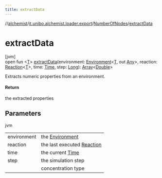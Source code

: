 ```yaml
---
title: extractData
---
```

//[alchemist](../../../index.html)/[it.unibo.alchemist.loader.export](../index.html)/[NumberOfNodes](index.html)/[extractData](extract-data.html)



# extractData



[jvm]\
open fun <[T](extract-data.html)> [extractData](extract-data.html)(environment: [Environment](../../it.unibo.alchemist.model.interfaces/-environment/index.html)<[T](https://docs.oracle.com/javase/8/docs/api/java/lang/Iterable.html), out [Any](https://kotlinlang.org/api/latest/jvm/stdlib/kotlin/-any/index.html)>, reaction: [Reaction](../../it.unibo.alchemist.model.interfaces/-reaction/index.html)<[T](https://docs.oracle.com/javase/8/docs/api/java/lang/Iterable.html)>, time: [Time](../../it.unibo.alchemist.model.interfaces/-time/index.html), step: [Long](https://kotlinlang.org/api/latest/jvm/stdlib/kotlin/-long/index.html)): [Array](https://kotlinlang.org/api/latest/jvm/stdlib/kotlin/-array/index.html)<[Double](https://kotlinlang.org/api/latest/jvm/stdlib/kotlin/-double/index.html)>



Extracts numeric properties from an environment.



#### Return



the extracted properties



## Parameters


jvm

| | |
|---|---|
| environment | the [Environment](../../it.unibo.alchemist.model.interfaces/-environment/index.html) |
| reaction | the last executed [Reaction](../../it.unibo.alchemist.model.interfaces/-reaction/index.html) |
| time | the current [Time](../../it.unibo.alchemist.model.interfaces/-time/index.html) |
| step | the simulation step |
| <T> | concentration type |




